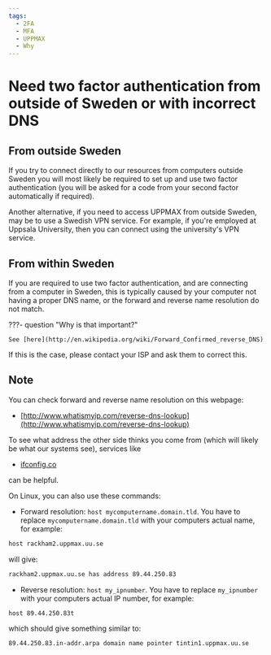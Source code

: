 ```yaml
---
tags:
  - 2FA
  - MFA
  - UPPMAX
  - Why
---
```


# Need two factor authentication from outside of Sweden or with incorrect DNS

## From outside Sweden

If you try to connect directly to our resources from computers outside Sweden
you will most likely be required to set up and use two factor
authentication (you will be asked for a code from your second factor
automatically if required).

Another alternative, if you need to access UPPMAX from outside Sweden,
may be to use a Swedish VPN service.
For example, if you're employed at Uppsala University,
then you can connect using the university's VPN service.

## From within Sweden

If you are required to use two factor authentication,
and are connecting from a computer in Sweden, this is typically caused by
your computer not having a proper DNS name, or the forward and reverse name
resolution do not match.

???- question "Why is that important?"

    See [here](http://en.wikipedia.org/wiki/Forward_Confirmed_reverse_DNS)

If this is the case, please contact your ISP and ask them to correct this.

## Note

You can check forward and reverse name resolution on this webpage:

- [http://www.whatismyip.com/reverse-dns-lookup](http://www.whatismyip.com/reverse-dns-lookup)

To see what address the other side thinks you come from (which will likely be what our systems see), services like

- [ifconfig.co](ifconfig.co)

can be helpful.

On Linux, you can also use these commands:

- Forward resolution: `host mycomputername.domain.tld`.
  You have to replace `mycomputername.domain.tld`
  with your computers actual name, for example:

```bash
host rackham2.uppmax.uu.se
```

will give:

```bash
rackham2.uppmax.uu.se has address 89.44.250.83
```

- Reverse resolution: `host my_ipnumber`.
  You have to replace `my_ipnumber` with your computers actual IP number,
  for example:

```bash
host 89.44.250.83t
```

which should give something similar to:

```bash
89.44.250.83.in-addr.arpa domain name pointer tintin1.uppmax.uu.se
```
